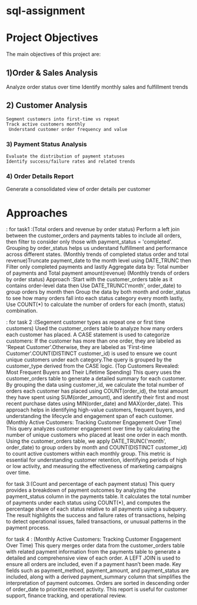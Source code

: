 # sql-assignment

 # Project Objectives
The main objectives of this project are:

## 1)Order & Sales Analysis
  Analyze order status over time
 Identify monthly sales and fulfillment trends

## 2) Customer Analysis
    Segment customers into first-time vs repeat
    Track active customers monthly
     Understand customer order frequency and value

### 3) Payment Status Analysis
    Evaluate the distribution of payment statuses
    Identify success/failure rates and related trends

### 4) Order Details Report
Generate a consolidated view of order details per customer


# Approaches 
: for task1 :(Total orders and revenue by order status) Perform a left join between the customer_orders and payments tables to include all orders, then filter to consider only those with payment_status = 'completed'. Grouping by order_status helps us understand fulfillment and performance across different states.
       (Monthly trends of completed status order and total revenue)Truncate payment_date to the month level using DATE_TRUNC then Filter only completed payments and lastly  Aggregate data by: Total number of payments and Total payment amount(revenue)
       (Monthly trends of orders by order status)  Approach :Start with the customer_orders table as it contains order-level data then Use DATE_TRUNC('month', order_date) to group orders by month then Group the data by both month and order_status to see how many orders fall into each status category every month lastly, Use COUNT(*) to calculate the number of orders for each (month, status) combination.

: for task 2 :(Segement customer types as repeat one or first time customers) Used the customer_orders table to analyze how many orders each customer has placed. A CASE statement is used to categorize customers: If the customer has more than one order, they are labeled as 'Repeat Customer'.Otherwise, they are labeled as 'First-time Customer'.COUNT(DISTINCT customer_id) is used to ensure we count unique customers under each category.The query is grouped by the customer_type derived from the CASE logic.
              (Top Customers Revealed: Most Frequent Buyers and Their Lifetime Spending) This query uses the customer_orders table to generate a detailed summary for each customer. By grouping the data using customer_id, we calculate the total number of orders each customer has placed using COUNT(order_id), the total amount they have spent using SUM(order_amount), and identify their first and most recent purchase dates using MIN(order_date) and MAX(order_date). This approach helps in identifying high-value customers, frequent buyers, and understanding the lifecycle and engagement span of each customer.
              (Monthly Active Customers: Tracking Customer Engagement Over Time) This query analyzes customer engagement over time by calculating the number of unique customers who placed at least one order in each month. Using the customer_orders table, we apply DATE_TRUNC('month', order_date) to group orders by month and COUNT(DISTINCT customer_id) to count active customers within each monthly group. This metric is essential for understanding customer retention, identifying periods of high or low activity, and measuring the effectiveness of marketing campaigns over time.

 for task 3:(Count and percentage of each payment status) This query provides a breakdown of payment outcomes by analyzing the payment_status column in the payments table. It calculates the total number of payments under each status using COUNT(*), and computes the percentage share of each status relative to all payments using a subquery. The result highlights the success and failure rates of transactions, helping to detect operational issues, failed transactions, or unusual patterns in the payment process.

 for task 4 : (Monthly Active Customers: Tracking Customer Engagement Over Time) This query merges order data from the customer_orders table with related payment information from the payments table to generate a detailed and comprehensive view of each order. A LEFT JOIN is used to ensure all orders are included, even if a payment hasn’t been made. Key fields such as payment_method, payment_amount, and payment_status are included, along with a derived payment_summary column that simplifies the interpretation of payment outcomes. Orders are sorted in descending order of order_date to prioritize recent activity. This report is useful for customer support, finance tracking, and operational review.
                         

